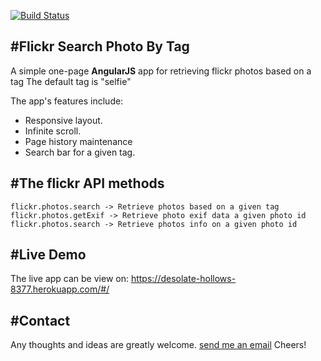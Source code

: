 [![Build Status](https://travis-ci.org/tienwei/flickr-search-photo-by-tag.svg?branch=master)](https://travis-ci.org/tienwei/flickr-search-photo-by-tag)

#Flickr Search Photo By Tag
--------------------------------------
A simple one-page **AngularJS** app for retrieving flickr photos based on a tag 
The default tag is "selfie"

The app's features include: 

* Responsive layout. 
* Infinite scroll. 
* Page history maintenance 
* Search bar for a given tag.

#The flickr API methods
-----------------------------------------
    flickr.photos.search -> Retrieve photos based on a given tag
    flickr.photos.getExif -> Retrieve photo exif data a given photo id
    flickr.photos.search -> Retrieve photos info on a given photo id

#Live Demo
-----------------------------------------
The live app can be view on: https://desolate-hollows-8377.herokuapp.com/#/

#Contact
-----------------------------------------
Any thoughts and ideas are greatly welcome.
 [send me an email][1] Cheers!

[1]: mailto:tienlinDev@gmail.com